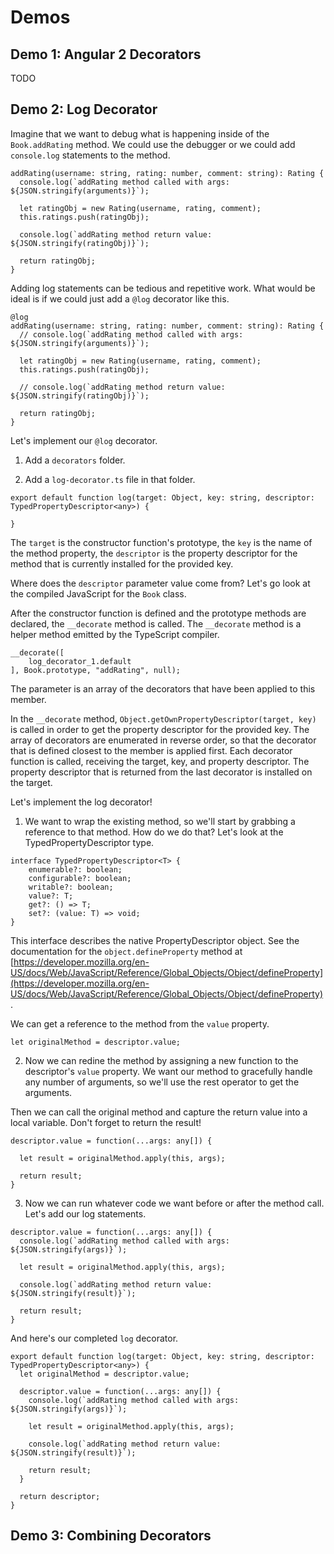 
# Demos

## Demo 1: Angular 2 Decorators

TODO

## Demo 2: Log Decorator

Imagine that we want to debug what is happening inside of the `Book.addRating` method. We could use the debugger or we could add `console.log` statements to the method.

```
addRating(username: string, rating: number, comment: string): Rating {
  console.log(`addRating method called with args: ${JSON.stringify(arguments)}`);

  let ratingObj = new Rating(username, rating, comment);
  this.ratings.push(ratingObj);

  console.log(`addRating method return value: ${JSON.stringify(ratingObj)}`);

  return ratingObj;
}
```

Adding log statements can be tedious and repetitive work. What would be ideal is if we could just add a `@log` decorator like this.

```
@log
addRating(username: string, rating: number, comment: string): Rating {
  // console.log(`addRating method called with args: ${JSON.stringify(arguments)}`);

  let ratingObj = new Rating(username, rating, comment);
  this.ratings.push(ratingObj);

  // console.log(`addRating method return value: ${JSON.stringify(ratingObj)}`);

  return ratingObj;
}
```

Let's implement our `@log` decorator.

1. Add a `decorators` folder.

2. Add a `log-decorator.ts` file in that folder.

```
export default function log(target: Object, key: string, descriptor: TypedPropertyDescriptor<any>) {

}
```

The `target` is the constructor function's prototype, the `key` is the name of the method property, the `descriptor` is the property descriptor for the method that is currently installed for the provided key.

Where does the `descriptor` parameter value come from? Let's go look at the compiled JavaScript for the `Book` class.

After the constructor function is defined and the prototype methods are declared, the `__decorate` method is called. The `__decorate` method is a helper method emitted by the TypeScript compiler.

```
__decorate([
    log_decorator_1.default
], Book.prototype, "addRating", null);
```

The parameter is an array of the decorators that have been applied to this member.

In the `__decorate` method, `Object.getOwnPropertyDescriptor(target, key)` is called in order to get the property descriptor for the provided key. The array of decorators are enumerated in reverse order, so that the decorator that is defined closest to the member is applied first. Each decorator function is called, receiving the target, key, and property descriptor. The property descriptor that is returned from the last decorator is installed on the target.

Let's implement the log decorator!

1. We want to wrap the existing method, so we'll start by grabbing a reference to that method. How do we do that? Let's look at the TypedPropertyDescriptor type.

```
interface TypedPropertyDescriptor<T> {
    enumerable?: boolean;
    configurable?: boolean;
    writable?: boolean;
    value?: T;
    get?: () => T;
    set?: (value: T) => void;
}
```

This interface describes the native PropertyDescriptor object. See the documentation for the `object.defineProperty` method at [https://developer.mozilla.org/en-US/docs/Web/JavaScript/Reference/Global_Objects/Object/defineProperty](https://developer.mozilla.org/en-US/docs/Web/JavaScript/Reference/Global_Objects/Object/defineProperty).

We can get a reference to the method from the `value` property.

```
let originalMethod = descriptor.value;
```

2. Now we can redine the method by assigning a new function to the descriptor's `value` property. We want our method to gracefully handle any number of arguments, so we'll use the rest operator to get the arguments.

Then we can call the original method and capture the return value into a local variable. Don't forget to return the result!

```
descriptor.value = function(...args: any[]) {

  let result = originalMethod.apply(this, args);

  return result;
}
```

3. Now we can run whatever code we want before or after the method call. Let's add our log statements.

```
descriptor.value = function(...args: any[]) {
  console.log(`addRating method called with args: ${JSON.stringify(args)}`);

  let result = originalMethod.apply(this, args);

  console.log(`addRating method return value: ${JSON.stringify(result)}`);

  return result;
}
```

And here's our completed `log` decorator.

```
export default function log(target: Object, key: string, descriptor: TypedPropertyDescriptor<any>) {
  let originalMethod = descriptor.value;

  descriptor.value = function(...args: any[]) {
    console.log(`addRating method called with args: ${JSON.stringify(args)}`);

    let result = originalMethod.apply(this, args);

    console.log(`addRating method return value: ${JSON.stringify(result)}`);

    return result;
  }

  return descriptor;
}
```

## Demo 3: Combining Decorators
